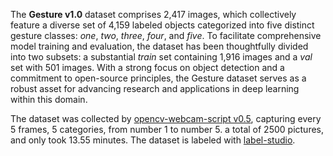 The **Gesture v1.0** dataset comprises 2,417 images, which collectively feature a diverse set of 4,159 labeled objects categorized into five distinct gesture classes: *one*, *two*, *three*, *four*, and *five*. To facilitate comprehensive model training and evaluation, the dataset has been thoughtfully divided into two subsets: a substantial *train* set containing 1,916 images and a *val* set with 501 images. With a strong focus on object detection and a commitment to open-source principles, the Gesture dataset serves as a robust asset for advancing research and applications in deep learning within this domain.

The dataset was collected by [opencv-webcam-script v0.5](https://gitee.com/CV_Lab/opencv_webcam), capturing every 5 frames, 5 categories, from number 1 to number 5. a total of 2500 pictures, and only took 13.55 minutes. The dataset is labeled with [label-studio](https://github.com/heartexlabs/label-studio).

